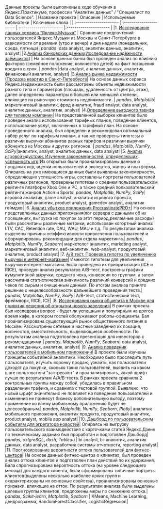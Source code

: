 Данные проекты были выполнены в ходе обучения в Яндекс.Практикуме, профессии "Аналитик данных" / "Специалист по Data Science".
| Название проекта | Описание | Используемые библиотеки | Ключевые слова | 
| :---------------------- | :---------------------- | :---------------------- |:---------------------- |
|1. [Исследование данных сервиса “Яндекс.Музыка”](https://github.com/BPolina/Data_Analyst/blob/main/%D0%AF%D0%BD%D0%B4%D0%B5%D0%BA%D1%81_%D0%BC%D1%83%D0%B7%D1%8B%D0%BA%D0%B0.ipynb) | Сравнение предпочтений пользователей Яндекс.Музыки из Москвы и Санкт-Петербурга в зависимости от времени (утро и вечер) и дня недели (понедельник, среда, пятница)| *pandas* |data analyst, аналитик данных, аналитик, analyst|
|2.[Анализ банковских данных(Исследование надёжности заёмщиков)](https://github.com/BPolina/Data_Analyst/blob/main/%D0%98%D1%81%D1%81%D0%BB%D0%B5%D0%B4%D0%BE%D0%B2%D0%B0%D0%BD%D0%B8%D0%B5_%D0%BD%D0%B0%D0%B4%D0%B5%D0%B6%D0%BD%D0%BE%D1%81%D1%82%D0%B8_%D0%B7%D0%B0%D0%B5%D0%BC%D1%89%D0%B8%D0%BA%D0%BE%D0%B2.ipynb) | На основе данных банка был проведен анализ по влиянию факторов (семейное положение, количество детей) на факт погашения кредита в срок. | *pandas* |data analyst, аналитик данных, аналитик, финансовый аналитик, analyst| 
|3.[Анализ рынка недвижимости (Продажа квартир в Санкт-Петербурге](https://github.com/BPolina/Data_Analyst/blob/main/%D0%98%D1%81%D1%81%D0%BB%D0%B5%D0%B4%D0%BE%D0%B2%D0%B0%D0%BD%D0%B8%D0%B5_%D1%80%D1%8B%D0%BD%D0%BA%D0%B0_%D0%BD%D0%B5%D0%B4%D0%B2%D0%B8%D0%B6%D0%B8%D0%BC%D0%BE%D1%81%D1%82%D0%B8.ipynb)| На основе данных сервиса Яндекс.Недвижимость были рассмотрены объекты недвижимости разного типа и параметров (площадь, удаленность от центра, этаж), далее определены параметры в болшей или меньшей степени, влияющие на рыночную стоимость недвижимости. | *pandas*,  *Matplotlib*|маркетинговый аналитик, фрод аналитик, fraud analyst, data analyst, аналитик данных, аналитик, analyst|
|4.[Определение выгодного тарифа для телеком компании](https://github.com/BPolina/Data_Analyst/blob/main/%D0%9E%D0%BF%D1%80%D0%B5%D0%B4%D0%B5%D0%BB%D0%B5%D0%BD%D0%B8%D0%B5_%D1%82%D0%B0%D1%80%D0%B8%D1%84%D0%B0%20%D0%B4%D0%BB%D1%8F%20%D1%82%D0%B5%D0%BB%D0%B5%D0%BA%D0%BE%D0%BC-%D0%BA%D0%BE%D0%BC%D0%BF%D0%B0%D0%BD%D0%B8%D0%B8.ipynb)| На представленной выборке клиентов было проведен анализ использования тарифных планов, поведение клиентов, использование услуг, включенных в тарифный план. На основе проведенного анализа, был определен и рекомендован оптимальный набор услуг по тарифным планам, а так же проверены гипотезы о различии выручки абонентов разных тарифов и различии выручки абонентов из Москвы и других регионов. | *pandas*, *Matplotlib*,  *NumPy*, *SciPy*|аналитик, analyst, аналитик данных, data analyst|
|5. [Анализ игровой идустрии. Изучение закономерностей, определяющих успешность игр](https://github.com/BPolina/Data_Analyst/blob/main/%D0%A1%D0%B1%D0%BE%D1%80%D0%BD%D1%8B%D0%B9_%D0%BF%D1%80%D0%BE%D0%B5%D0%BA%D1%82_%D0%90%D0%BD%D0%B0%D0%BB%D0%B8%D0%B7_%D0%B8%D0%B3%D1%80%D0%BE%D0%B2%D0%BE%D0%B9_%D0%B8%D0%BD%D0%B4%D1%83%D1%81%D1%82%D1%80%D0%B8%D0%B8.ipynb)|Из открытых были проанализированы данные о продажах игр, оценки пользователей и экспертов, жанры и платформы. Опираясь на уже имеющиеся данные были выявлены закономерности, определяющие успешность игры, составлены портреты пользователей различных регионов, проверены гипотезы о среднем пользовательском рейтинге платформ Xbox One и PC, а также средний пользовательский рейтинги жанров Action и Sports| *pandas*,  *Matplotlib*, *NumPy*, *SciPy*| игровой аналитик, game analyst, аналитик игрового проекта, продуктовый аналитик, product analyst, gamedev analyst, аналитик геймдев|
|6. [Анализ убытков приложения ProcrastinatePRO+](https://github.com/BPolina/Data_Analyst/blob/main/%D0%A1%D0%B1%D0%BE%D1%80%D0%BD%D1%8B%D0%B9_%D0%BF%D1%80%D0%BE%D0%B5%D0%BA%D1%82_2_%D0%90%D0%BD%D0%B0%D0%BB%D0%B8%D0%B7_%D0%BF%D0%BE%D0%BB%D1%8C%D0%B7%D0%BE%D0%B2%D0%B0%D1%82%D0%B5%D0%BB%D0%B5%D0%B9_%D0%BF%D1%80%D0%B8%D0%BB%D0%BE%D0%B6%D0%B5%D0%BD%D0%B8%D1%8F_.ipynb)| На основе представленных данных приложения(лог сервера с данными об их посещениях, выгрузка их покупок за этот период,рекламные расходы) были рассчитаны различные метрики, использован когортный анализ: LTV, CAC, Retention rate, DAU, WAU, MAU и т.д. По результатам анализа выделены причины неэффективности привлечения пользователей и сформулированы рекомендации для отдела маркетинга.| *pandas*, *Matplotlib*, *NumPy*, *Seaborn*| маркетолог аналитик, marketing analyst, маркетинговый аналитик, веб-аналитик, web-analyst, продуктовый аналитик, product analyst|
|7. [A/B тест. Проверка гипотез по увеличению выручки в интернет-магазине](https://github.com/BPolina/Data_Analyst/blob/main/%D0%9F%D1%80%D0%B8%D0%BD%D1%8F%D1%82%D0%B8%D0%B5%20%D1%80%D0%B5%D1%88%D0%B5%D0%BD%D0%B8%D0%B9_%D0%B2_%D0%B1%D0%B8%D0%B7%D0%BD%D0%B5%D1%81%D0%B5.ipynb)| Имеются гипотезы для увеличения выручки интернет-магазина. Была проведена их приоритизация (ICE и RICE), проведен анализ  результатов A/B-тест, построены графики кумулятивной выручки, среднего чека, конверсии по группам, а затем рассчитана статистическая значимость различий конверсий и средних чеков по сырым и очищенным данным. По итогам анализа принято решение о нецелесообразности дальнейшего проведения теста.| *pandas*, *Matplotlib*, *NumPy*, *SciPy*| A/B-тест, статистический тест, фреймворк, RICE, ICE|
|8. [Исследования рынка общепита в Москве для принятия решения об открытии нового заведения]()| В рамках проекта был исследован вопрос - будет ли успешным и популярным на долгое время кафе, в котором гостей обслуживают роботы-официанты. Бал проанализирована существующий рынок общественного питания в Москве. Рассмотрены сетевые и частные заведения их локация, количестов, вместительность, выделяющиеся особенности. По результатам анализа подготовлена презентация для инвесторов с рекомендациями.| *pandas*, *Matplotlib*, *NumPy*, *Seaborn*| data analyst, аналитик данных, аналитик, analyst|
|9. [Анализ поведения пользователей в мобильном приложении]()| В проекте были изучены принципы событийной аналитики. Необходимо было проследить путь пользователя, изучить воронку продаж, узнайть, как пользователи доходят до покупки, сколько таких пользователей, выявить на каком шаге пользователи "застревают" и проанализировать, какой шрифт лучше по результатам A/A/B-теста. В рамках проекта сравнила 2 контрольных группы между собой, убедилась в правильном разделении трафика, и сравнила с тестовой группой. Выявлено, что новый шрифт значительно не повлияет на поведение пользователей и изменения не принесут бизнесу дополнительную выгоду, поэтому применение ко всему мобильному приложению будет не целесообраным.| *pandas*, *Matplotlib*, *NumPy*, *Seaborn*, *Plotly*| аналитик мобильного приложения, аналитик продукта, продуктовый аналитик, product analyst, mobile app analyst|
|10. [Дашборд по пользовательским событиям для агрегатора новостей](https://public.tableau.com/app/profile/bopolli/viz/Project_Borisenko/Dashboard1)| Опираясь на выгрузку пользовательского взаимодействия с карточками статей Яндекс.Дзене по техническому заданию был проработан и подготовлен Дашборд| *pandas*, *ostgreSQL*, *dash*, *Tableau* | bi analyst, bi-аналитик, аналитик данных, data analyst, разработчик системы отчетности, reporting analyst|
|11. [Прогнозирование вероятности оттока пользователей для фитнес-центров]()| На основе данных фитнес-центра о клиентах, был проведен анализ оттока клиентов и подготволен план действий по их удержания. Бала спрогнозирована вероятность оттока (на уровне следующего месяца) для каждого клиента, были сформированы типичные портреты клиентов(выделены несколько наиболее ярких групп и охарактеризованы их основные свойства), проанализированы основные признаки, влияющие на отток. По результатам анализа были выделены целевые группы клиентов, предложены меры по снижению оттока.| *pandas*, *Scikit-learn*, *Matplotlib*, *Seaborn* | KMeans, Machine Learning, дендрограмма, RandomForestClassifier, LogisticRegression|

